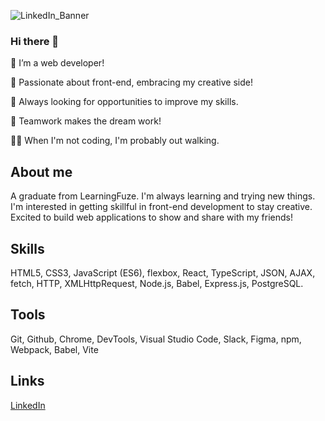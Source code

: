 ![LinkedIn_Banner](https://github.com/annaaksenov/annaaksenov/assets/121647003/4b42b6f5-ea55-4b69-ad19-e11534b4ab6a)

### Hi there 👋
🔭 I’m a web developer!

💫 Passionate about front-end, embracing my creative side!

👀 Always looking for opportunities to improve my skills.

🤝 Teamwork makes the dream work!

🚶‍♀️ When I'm not coding, I'm probably out walking.
## About me
A graduate from LearningFuze. I'm always learning and trying new things. I'm interested in getting skillful in front-end development to stay creative. Excited to build web applications to show and share with my friends!
## Skills
HTML5, CSS3, JavaScript (ES6), flexbox, React, TypeScript, JSON, AJAX, fetch, HTTP, XMLHttpRequest, Node.js, Babel, Express.js, PostgreSQL.
## Tools
Git, Github, Chrome, DevTools, Visual Studio Code, Slack, Figma, npm, Webpack, Babel, Vite
## Links
<a href="https://www.linkedin.com/in/anna-aksenov/">LinkedIn</a>

